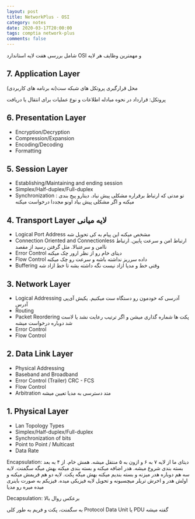 ```yaml
---
layout: post
title: NetworkPlus - OSI
category: notes
date: 2020-03-17T20:00:00
tags: comptia network-plus
comments: false
---
```

شامل بررسی هفت لایه استاندارد OSI و مهمترین وظایف هر لایه
<!--break-->

## 7. Application Layer
محل قرارگیری پروتکل های شبکه ست(نه برنامه های کاربردی)

پروتکل: قرارداد در نحوه مبادله اطلاعات و نوع عملیات برای انتقال یا دریافت

## 6. Presentation Layer
- Encryption/Decryption
- Compression/Expansion
- Encoding/Decoding
- Formatting

## 5. Session Layer
- Establishing/Maintaining and ending session
- Simplex/Half-duplex/Full-duplex
- Synchronization : تو مدتی که ارتباط برقراره مشکلی پیش نیاد. دیتارو پیج بندی میکنه و اگر مشکلی پیش بیاد اونو مجددا درخواست میکنه

## 4. Transport Layer لایه میانی 
- Logical Port Address مشخص میکنه این پیام به کی تحویل شه
- Connection Oriented and Connectionless ارتباط امن و سرعت پایین. ارتباط ناامن و سرعتبالا. مثل گرفتن رسید از مقصد
- Error Control دیتای خام رو از نظر ارور چک میکنه
- Flow Control داده سرریز نداشته باشه و سرعت رو چک میکنه
- Buffering وقتی خط و مدیا ازاد نیست نگه داشته بشه تا خط ازاد شه

## 3. Network Layer
- Logical Addressing آدرسی که خودمون رو دستگاه ست میکنیم. یکیش آی‌پی آدرس
- Routing
- Packet Reordering پکت ها شماره گذاری میشن و اگر ترتیب رعایت نشد یا لاست شد دوباره درخواست میشه 
- Error Control
- Flow Control

## 2. Data Link Layer
- Physical Addressing
- Baseband and Broadband
- Error Control (Trailer) CRC - FCS
- Flow Control
- Arbitration متد دسترسی به مدیا تعیین میشه

## 1. Physical Layer
- Lan Topology Types
- Simplex/Half-duplex/Full-duplex
- Synchronization of bits
- Point to Point / Multicast
- Data Rate

Encapsulation: دیتای ما از لایه ۷ به ۶ و ازون به ۵ منتقل میشه. همش خام. از ۴ به بعد بسته بندی شروع میشه. هدر اضافه میکنه و بسته بندی میکنه بهش میگه سگمنت. لایه سه هم دوباره هدر میزنه و بسته بندیم میکنه بهش میگه پکت. لایه دو هم فریمش میکنه و اولش هدر و اخرش تریلر میچسبونه و تحویل لایه فیزیکی میده. فیزیکم به صورت باینری میده میره رو مدیا

Decapsulation: برعکس روال بالا

به سگمنت، پکت و فریم به طور کلی Protocol Data Unit یا PDU گفته میشه